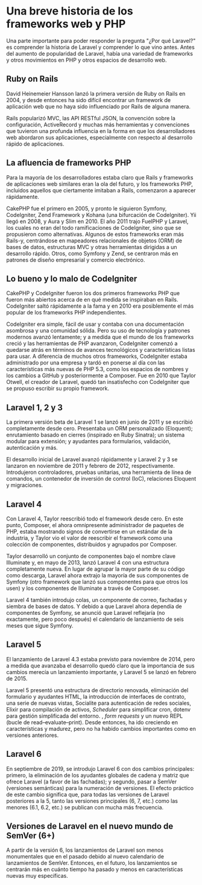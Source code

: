 # Una breve historia de los frameworks web y PHP

Una parte importante para poder responder la pregunta "¿Por qué Laravel?" es comprender la historia de Laravel y comprender lo que vino antes. Antes del aumento de popularidad de Laravel, había una variedad de frameworks y otros movimientos en PHP y otros espacios de desarrollo web.

## Ruby on Rails

David Heinemeier Hansson lanzó la primera versión de Ruby on Rails en 2004, y desde entonces ha sido difícil encontrar un framework de aplicación web que no haya sido influenciado por Rails de alguna manera.

Rails popularizó MVC, las API RESTful JSON, la convención sobre la configuración, ActiveRecord y muchas más herramientas y convenciones que tuvieron una profunda influencia en la forma en que los desarrolladores web abordaron sus aplicaciones, especialmente con respecto al desarrollo rápido de aplicaciones.

## La afluencia de frameworks PHP

Para la mayoría de los desarrolladores estaba claro que Rails y frameworks de aplicaciones web similares eran la ola del futuro, y los frameworks PHP, incluidos aquellos que ciertamente imitaban a Rails, comenzaron a aparecer rápidamente.

CakePHP fue el primero en 2005, y pronto le siguieron Symfony, CodeIgniter, Zend Framework y Kohana (una bifurcación de CodeIgniter). Yii llegó en 2008, y Aura y Slim en 2010. El año 2011 trajo FuelPHP y Laravel, los cuales no eran del todo ramificaciones de CodeIgniter, sino que se propusieron como alternativas. Algunos de estos frameworks eran más Rails-y, centrándose en mapeadores relacionales de objetos (ORM) de bases de datos, estructuras MVC y otras herramientas dirigidas a un desarrollo rápido. Otros, como Symfony y Zend, se centraron más en patrones de diseño empresarial y comercio electrónico.


## Lo bueno y lo malo de CodeIgniter

CakePHP y CodeIgniter fueron los dos primeros frameworks PHP que fueron más abiertos acerca de en qué medida se inspiraban en Rails. CodeIgniter saltó rápidamente a la fama y en 2010 era posiblemente el más popular de los frameworks PHP independientes.

CodeIgniter era simple, fácil de usar y contaba con una documentación asombrosa y una comunidad sólida. Pero su uso de tecnología y patrones modernos avanzó lentamente; y a medida que el mundo de los frameworks creció y las herramientas de PHP avanzaron, CodeIgniter comenzó a quedarse atrás en términos de avances tecnológicos y características listas para usar. A diferencia de muchos otros frameworks, CodeIgniter estaba administrado por una empresa y tardó en ponerse al día con las características más nuevas de PHP 5.3, como los espacios de nombres y los cambios a GitHub y posteriormente a Composer. Fue en 2010 que Taylor Otwell, el creador de Laravel, quedó tan insatisfecho con CodeIgniter que se propuso escribir su propio framework.

## Laravel 1, 2 y 3

La primera versión beta de Laravel 1 se lanzó en junio de 2011 y se escribió completamente desde cero. Presentaba un ORM personalizado (Eloquent); enrutamiento basado en cierres (inspirado en Ruby Sinatra); un sistema modular para extensión; y ayudantes para formularios, validación, autenticación y más.

El desarrollo inicial de Laravel avanzó rápidamente y Laravel 2 y 3 se lanzaron en noviembre de 2011 y febrero de 2012, respectivamente. Introdujeron controladores, pruebas unitarias, una herramienta de línea de comandos, un contenedor de inversión de control (IoC), relaciones Eloquent y migraciones.

## Laravel 4

Con Laravel 4, Taylor reescribió todo el framework desde cero. En este punto, Composer, el ahora omnipresente administrador de paquetes de PHP, estaba mostrando signos de convertirse en un estándar de la industria, y Taylor vio el valor de reescribir el framework como una colección de componentes, distribuidos y agrupados por Composer.

Taylor desarrolló un conjunto de componentes bajo el nombre clave Illuminate y, en mayo de 2013, lanzó Laravel 4 con una estructura completamente nueva. En lugar de agrupar la mayor parte de su código como descarga, Laravel ahora extrajo la mayoría de sus componentes de Symfony (otro framework que lanzó sus componentes para que otros los usen) y los componentes de Illuminate a través de Composer.

Laravel 4 también introdujo colas, un componente de correo, fachadas y siembra de bases de datos. Y debido a que Laravel ahora dependía de componentes de Symfony, se anunció que Laravel reflejaría (no exactamente, pero poco después) el calendario de lanzamiento de seis meses que sigue Symfony.


## Laravel 5

El lanzamiento de Laravel 4.3 estaba previsto para noviembre de 2014, pero a medida que avanzaba el desarrollo quedó claro que la importancia de sus cambios merecía un lanzamiento importante, y Laravel 5 se lanzó en febrero de 2015.

Laravel 5 presentó una estructura de directorio renovada, eliminación del formulario y ayudantes HTML, la introducción de interfaces de contrato, una serie de nuevas vistas, Socialite para autenticación de redes sociales, Elixir para compilación de activos, _Scheduler_ para simplificar cron, dotenv para gestión simplificada del entorno. , _form requests_ y un nuevo REPL (bucle de read–evaluate–print). Desde entonces, ha ido creciendo en características y madurez, pero no ha habido cambios importantes como en versiones anteriores.

## Laravel 6

En septiembre de 2019, se introdujo Laravel 6 con dos cambios principales: primero, la eliminación de los ayudantes globales de cadena y matriz que ofrece Laravel (a favor de las fachadas); y segundo, pasar a SemVer (versiones semánticas) para la numeración de versiones. El efecto práctico de este cambio significa que, para todas las versiones de Laravel posteriores a la 5, tanto las versiones principales (6, 7, etc.) como las menores (6.1, 6.2, etc.) se publican con mucha más frecuencia.

## Versiones de Laravel en el nuevo mundo de SemVer (6+)

A partir de la versión 6, los lanzamientos de Laravel son menos monumentales que en el pasado debido al nuevo calendario de lanzamientos de SemVer. Entonces, en el futuro, los lanzamientos se centrarán más en cuánto tiempo ha pasado y menos en características nuevas muy específicas.
